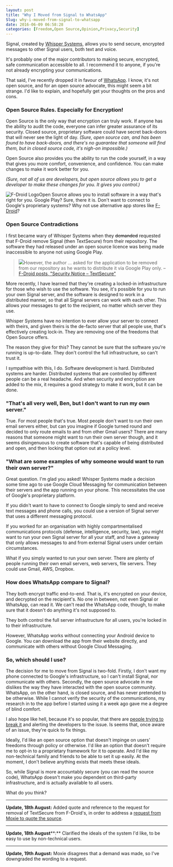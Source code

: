 ```yaml
---
layout: post
title: "Why I Moved from Signal to WhatsApp"
Slug: why-i-moved-from-signal-to-whatsapp
date: 2016-06-09 06:58:28
categories: [Freedom,Open Source,Opinion,Privacy,Security]
---
```

Signal, created by [Whisper Systems](https://whispersystems.org/), allows you to send secure, encrypted messages to other Signal users, both text and voice.

It's probably one of the major contributors to making secure, encrypted, safe communication accessible to all. I recommend it to anyone, if you're not already encrypting your communications.

That said, I've recently dropped it in favour of [WhatsApp](https://www.whatsapp.com). I know, it's not open source, and for an open source advocate, this might seem a bit strange. I'd like to explain, and hopefully get your thoughts on the pros and cons.

### Open Source Rules. Especially for Encryption!

Open Source is the only way that encryption can truly work. If anyone has the ability to audit the code, everyone can infer greater assurance of its security. Closed source, proprietary software could have secret back-doors that will never see the light of day. _(Sure, open source can, and has been found to have back-doors, and there's no guarantee that someone will find them, but in closed source code, it's nigh-on impossible.)_

Open Source also provides you the ability to run the code yourself, in a way that gives you more comfort, convenience, and confidence. You can make changes to make it work better for you.

_(Sure, not all of us are developers, but open source allows you to get a developer to make these changes for you. It gives you control.)_

![F-Droid Logo](https://bendechrai.com/wp-content/uploads/2016/06/fdroidnewheader-300x79.png)Open Source allows you to install software in a way that's right for you. Google Play? Sure, there it is. Don't want to connect to Google's proprietary systems? Why not use alternative app stores like [F-Droid](https://f-droid.org/)?

### Open Source Contradictions

I first became wary of Whisper Systems when they <del>demanded</del> requested that F-Droid remove Signal (then TextSecure) from their repository. The software they had released under an open source licence was being made inaccessible to anyone not using Google Play.

>[![](https://bendechrai.com/wp-content/uploads/2016/06/Selection_999302-150x150.png)](https://bendechrai.com/wp-content/uploads/2016/06/Selection_999302.png)However, the author ... asked for the application to be removed from our repository as he wants to distribute it via Google Play only. – [F-Droid posts, "Security Notice – TextSecure"](https://f-droid.org/posts/security-notice-textsecure/)

More recently, I have learned that they're creating a locked-in infrastructure for those who wish to use the software. You see, it's possible for you to run your own Signal server, and the software is designed to work in a distributed manner, so that all Signal servers can work with each other. This allows your messages to get to the recipient, no matter which server they use.

Whisper Systems have no intention to ever allow your server to connect with theirs, and given theirs is the de-facto server that all people use, that's effectively creating lock-in. They are removing one of the freedoms that Open Source offers.

The reason they give for this? They cannot be sure that the software you're running is up-to-date. They don't control the full infrastructure, so can't trust it.

I sympathise with this, I do. Software development is hard. Distributed systems are harder. Distributed systems that are controlled by different people can be a real headache. And when security and encryption are added to the mix, it requires a good strategy to make it work, but it can be done.

### "That's all very well, Ben, but I don't want to run my own server."

True. For most people that's true. Most people don't want to run their own email servers either, but can you imagine if Google turned round and decided to only route emails to and from other Gmail users? There are many reasons that someone might want to run their own server though, and it seems disingenuous to create software that's capable of being distributed and open, and then locking that option out at a policy level.

### "What are some examples of why someone would want to run their own server?"

Great question. I'm glad you asked! Whisper Systems made a decision some time ago to use Google Cloud Messaging for communication between their servers and the app running on your phone. This necessitates the use of Google's proprietary platform.

If you didn't want to have to connect to Google simply to send and receive text messages and phone calls, you could use a version of Signal server that uses a different messaging protocol.

If you worked for an organisation with highly compartmentalised communications protocols (defense, intelligence, security, law), you might want to run your own Signal server for all your staff, and have a gateway that only allows messages to and from external Signal users under certain circumstances.

What if you simply wanted to run your own server. There are plenty of people running their own email servers, web servers, file servers. They could use Gmail, AWS, Dropbox.

### How does WhatsApp compare to Signal?

They both encrypt traffic end-to-end. That is, it's encrypted on your device, and decrypted on the recipient's. No one in between, not even Signal or WhatsApp, can read it. We can't read the WhatsApp code, though, to make sure that it doesn't do anything it's not supposed to.

They both control the full server infrastructure for all users, you're locked in to their infrastructure.

However, WhatsApp works without connecting your Android device to Google. You can download the app from their website directly, and communicate with others without Google Cloud Messaging.

### So, which should I use?

The decision for me to move from Signal is two-fold. Firstly, I don't want my phone connected to Google's infrastructure, so I can't install Signal, nor communicate with others. Secondly, the open source advocate in me dislikes the way they have interacted with the open source community. WhatsApp, on the other hand, is closed source, and has never pretended to be otherwise. While I cannot verify the security of the communications, my research in to the app before I started using it a week ago gave me a degree of blind comfort.

I also hope like hell, because it's so popular, that there are [people trying to break it](https://www.praetorian.com/blog/whats-up-with-whatsapps-security-facebook-ssl-vulnerabilities) and alerting the developers to the issue. Is seems that, once aware of an issue, they're quick to fix things.

Ideally, I'd like an open source option that doesn't impinge on users' freedoms through policy or otherwise. I'd like an option that doesn't require me to opt-in to a proprietary framework for it to operate. And I'd like my non-technical family and friends to be able to set it up easily. At the moment, I don't believe anything exists that meets these ideals.

So, while Signal is more accountably secure (you can read the source code), WhatsApp doesn't make you dependent on third-party infrastructure, and is actually available to all users.

What do you think?

- - - - - -

**Update, 18th August:** Added quote and reference to the request for removal of TextSecure from F-Droid's, in order to address a [request from Moxie to quote the source](https://twitter.com/moxie/status/766142286619025409).

- - - - - -

**Update, 18th August****:** Clarified the ideals of the system I'd like, to be easy to use by non-technical users.

- - - - - -

**Update, 19th August:** Moxie disagrees that a demand was made, so I've downgraded the wording to a request.
